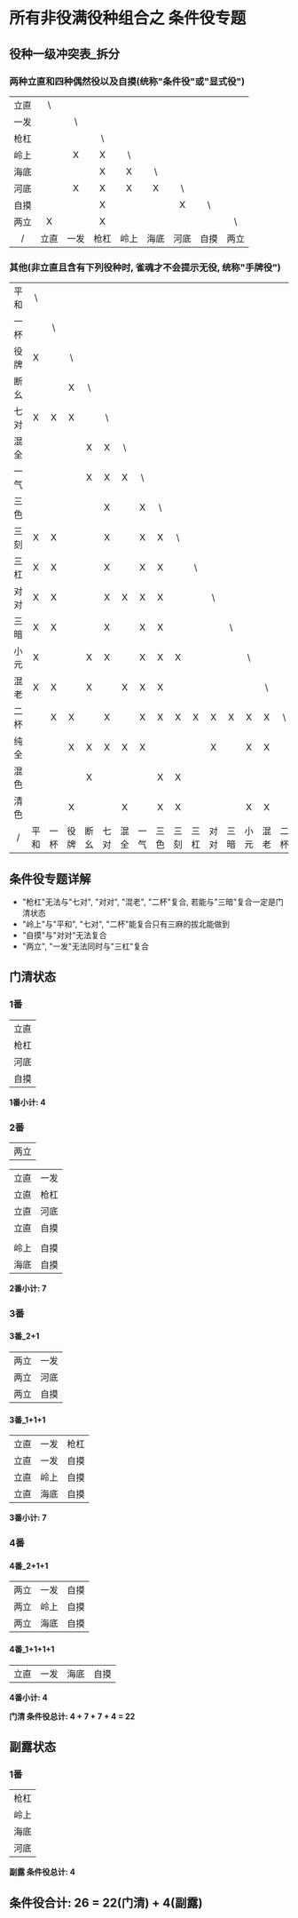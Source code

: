 # 所有非役满役种组合之 条件役专题

## 役种一级冲突表_拆分

### 两种立直和四种偶然役以及自摸(统称"条件役"或"显式役")

|    |    |    |    |    |    |    |    |    |
|:--:|:--:|:--:|:--:|:--:|:--:|:--:|:--:|:--:|
| 立直 | \  |    |    |    |    |    |    |    |
| 一发 |    | \  |    |    |    |    |    |    |
| 枪杠 |    |    | \  |    |    |    |    |    |
| 岭上 |    | X  | X  | \  |    |    |    |    |
| 海底 |    |    | X  | X  | \  |    |    |    |
| 河底 |    | X  | X  | X  | X  | \  |    |    |
| 自摸 |    |    | X  |    |    | X  | \  |    |
| 两立 | X  |    | X  |    |    |    |    | \  |
| /  | 立直 | 一发 | 枪杠 | 岭上 | 海底 | 河底 | 自摸 | 两立 |

### 其他(非立直且含有下列役种时, 雀魂才不会提示无役, 统称"手牌役")

|    |    |    |    |    |    |    |    |    |    |    |    |    |    |    |    |    |    |    |
|:--:|:--:|:--:|:--:|:--:|:--:|:--:|:--:|:--:|:--:|:--:|:--:|:--:|:--:|:--:|:--:|:--:|:--:|:--:|
| 平和 | \  |    |    |    |    |    |    |    |    |    |    |    |    |    |    |    |    |    |
| 一杯 |    | \  |    |    |    |    |    |    |    |    |    |    |    |    |    |    |    |    |
| 役牌 | X  |    | \  |    |    |    |    |    |    |    |    |    |    |    |    |    |    |    |
| 断幺 |    |    | X  | \  |    |    |    |    |    |    |    |    |    |    |    |    |    |    |
| 七对 | X  | X  | X  |    | \  |    |    |    |    |    |    |    |    |    |    |    |    |    |
| 混全 |    |    |    | X  | X  | \  |    |    |    |    |    |    |    |    |    |    |    |    |
| 一气 |    |    |    | X  | X  | X  | \  |    |    |    |    |    |    |    |    |    |    |    |
| 三色 |    |    |    |    | X  |    | X  | \  |    |    |    |    |    |    |    |    |    |    |
| 三刻 | X  | X  |    |    | X  |    | X  | X  | \  |    |    |    |    |    |    |    |    |    |
| 三杠 | X  | X  |    |    | X  |    | X  | X  |    | \  |    |    |    |    |    |    |    |    |
| 对对 | X  | X  |    |    | X  | X  | X  | X  |    |    | \  |    |    |    |    |    |    |    |
| 三暗 | X  | X  |    |    | X  |    | X  | X  |    |    |    | \  |    |    |    |    |    |    |
| 小元 | X  |    |    | X  | X  |    | X  | X  | X  |    |    |    | \  |    |    |    |    |    |
| 混老 | X  | X  |    | X  |    | X  | X  | X  |    |    |    |    |    | \  |    |    |    |    |
| 二杯 |    | X  | X  |    | X  |    | X  | X  | X  | X  | X  | X  | X  | X  | \  |    |    |    |
| 纯全 |    |    | X  | X  | X  | X  | X  |    |    |    | X  |    | X  | X  |    | \  |    |    |
| 混色 |    |    |    | X  |    |    |    | X  | X  |    |    |    |    |    |    | X  | \  |    |
| 清色 |    |    | X  |    |    | X  |    | X  | X  |    |    |    | X  | X  |    |    | X  | \  |
| /  | 平和 | 一杯 | 役牌 | 断幺 | 七对 | 混全 | 一气 | 三色 | 三刻 | 三杠 | 对对 | 三暗 | 小元 | 混老 | 二杯 | 纯全 | 混色 | 清色 |

## 条件役专题详解

- "枪杠"无法与"七对", "对对", "混老", "二杯"复合, 若能与"三暗"复合一定是门清状态
- "岭上"与"平和", "七对", "二杯"能复合只有三麻的拔北能做到
- "自摸"与"对对"无法复合
- "两立", "一发"无法同时与"三杠"复合

## 门清状态

### 1番

|    |
|:--:|
| 立直 |
| 枪杠 |
| 河底 |
| 自摸 |

**1番小计: 4**

### 2番

|    |
|:--:|
| 两立 |

|    |    |
|:--:|:--:|
| 立直 | 一发 |
| 立直 | 枪杠 |
| 立直 | 河底 |
| 立直 | 自摸 |
|    |    |
| 岭上 | 自摸 |
| 海底 | 自摸 |

**2番小计: 7**

### 3番

#### 3番_2+1

|    |    |
|:--:|:--:|
| 两立 | 一发 |
| 两立 | 河底 |
| 两立 | 自摸 |

#### 3番_1+1+1

|    |    |    |
|:--:|:--:|:--:|
| 立直 | 一发 | 枪杠 |
| 立直 | 一发 | 自摸 |
| 立直 | 岭上 | 自摸 |
| 立直 | 海底 | 自摸 |

**3番小计: 7**

### 4番

#### 4番_2+1+1

|    |    |    |
|:--:|:--:|:--:|
| 两立 | 一发 | 自摸 |
| 两立 | 岭上 | 自摸 |
| 两立 | 海底 | 自摸 |

#### 4番_1+1+1+1

|    |    |    |    |
|:--:|:--:|:--:|:--:|
| 立直 | 一发 | 海底 | 自摸 |

**4番小计: 4**

**门清 条件役总计: 4 + 7 + 7 + 4 = 22**

## 副露状态

### 1番

|    |
|:--:|
| 枪杠 |
| 岭上 |
| 海底 |
| 河底 |

**副露 条件役总计: 4**

## 条件役合计: 26 = 22(门清) + 4(副露)
